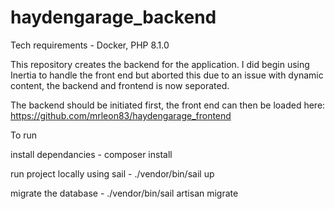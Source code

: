 # haydengarage_backend

Tech requirements - Docker, PHP 8.1.0

This repository creates the backend for the application. I did begin using Inertia to handle the front end but aborted this due to an issue with dynamic content, the backend and frontend is now seporated.

The backend should be initiated first, the front end can then be loaded here: https://github.com/mrleon83/haydengarage_frontend

To run

install dependancies - composer install

run project locally using sail - ./vendor/bin/sail up

migrate the database - ./vendor/bin/sail artisan migrate
